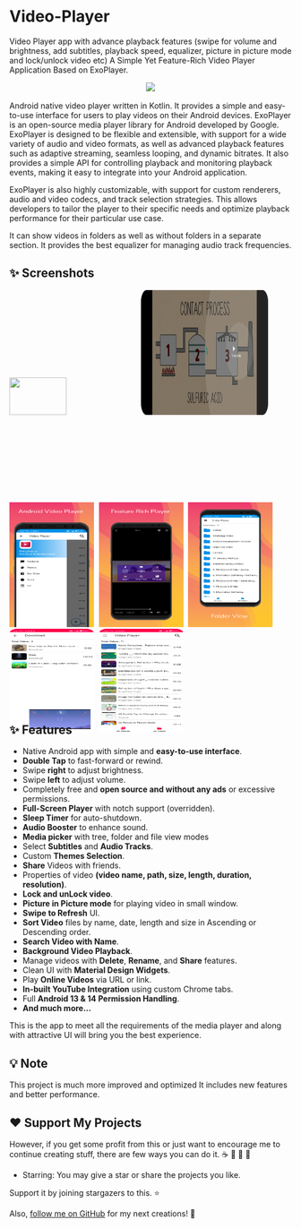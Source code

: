 # Video-Player
Video Player app with advance playback features (swipe for volume and brightness, add subtitles, playback speed, equalizer, picture in picture mode and lock/unlock video etc)
A Simple Yet Feature-Rich Video Player Application Based on ExoPlayer.

<div align="center">

<img src="https://i.ibb.co/RTh1c7y/video-player.png" height="150" />

</div>



Android native video player written in Kotlin. It provides a simple and easy-to-use interface for users to play videos on their Android devices.
ExoPlayer is an open-source media player library for Android developed by Google. ExoPlayer is designed to be flexible and extensible, with support for a wide variety of audio and video formats, as well as advanced playback features such as adaptive streaming, seamless looping, and dynamic bitrates. It also provides a simple API for controlling playback and monitoring playback events, making it easy to integrate into your Android application.

ExoPlayer is also highly customizable, with support for custom renderers, audio and video codecs, and track selection strategies. This allows developers to tailor the player to their specific needs and optimize playback performance for their particular use case.

It can show videos in folders as well as without folders in a separate section. It provides the best equalizer for managing audio track frequencies.

## ✨ Screenshots

<div style="width:100%; display:flex; justify-content:space-between;">

<kbd>
  <img src="![Screenshot_20241105-121024](https://github.com/user-attachments/assets/236a4933-945c-4634-baa7-c6377e9744aa)" width=45% height=30%/>
  <img src="https://raw.githubusercontent.com/HarshAndroid/VideoPlayer/master/screenshots/6.png" width=45% height=30%/>
  <img src="https://raw.githubusercontent.com/HarshAndroid/VideoPlayer/master/screenshots/1.png" width=30% height=30%/>
  <img src="https://raw.githubusercontent.com/HarshAndroid/VideoPlayer/master/screenshots/8.png" width=30% height=30%/>
  <img src="https://raw.githubusercontent.com/HarshAndroid/VideoPlayer/master/screenshots/3.png" width=30% height=30%/>
  <img src="https://raw.githubusercontent.com/HarshAndroid/VideoPlayer/master/screenshots/4.png" width=30% height=25%/>
  <img src="https://raw.githubusercontent.com/HarshAndroid/VideoPlayer/master/screenshots/5.png" width=30% height=25%/>
</kbd>

</div>


## ✨ Features

- Native Android app with simple and **easy-to-use interface**.
- **Double Tap** to fast-forward or rewind.
- Swipe **right** to adjust brightness.
- Swipe **left** to adjust volume.
- Completely free and **open source and without any ads** or excessive permissions.
- **Full-Screen Player** with notch support (overridden).
- **Sleep Timer** for auto-shutdown.
- **Audio Booster** to enhance sound.
- **Media picker** with tree, folder and file view modes
- Select **Subtitles** and **Audio Tracks**.
- Custom **Themes Selection**.
- **Share** Videos with friends.
- Properties of video **(video name, path, size, length, duration, resolution)**.
- **Lock and unLock video**.
- **Picture in Picture mode** for playing video in small window.
- **Swipe to Refresh** UI.
- **Sort Video** files by name, date, length and size in Ascending or Descending order.
- **Search Video with Name**.
- **Background Video Playback**.
- Manage videos with **Delete**, **Rename**, and **Share** features.
- Clean UI with **Material Design Widgets**.
- Play **Online Videos** via URL or link.
- **In-built YouTube Integration** using custom Chrome tabs.
- Full **Android 13 & 14 Permission Handling**.
- **And much more...**

This is the app to meet all the requirements of the media player and along with attractive UI will bring you the best experience.

## 💡 Note

This project is much more improved and optimized It includes new features and better performance.

## :heart: Support My Projects 
However, if you get some profit from this or just want to encourage me to continue creating stuff, there are few ways you can do it. :coffee: :hamburger: :fries: :apple:

* Starring: You may give a star or share the projects you like.

Support it by joining stargazers to this. ⭐

Also, [follow me on GitHub](https://github.com/SultanAyubi360) for my next creations! 🤩
